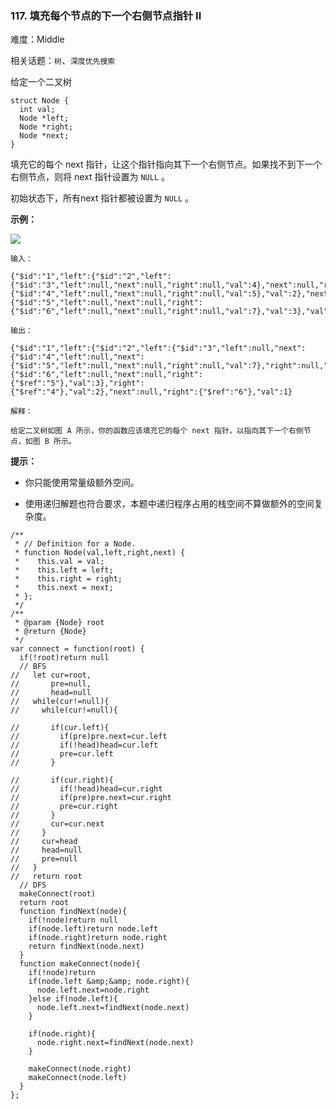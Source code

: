### 117. 填充每个节点的下一个右侧节点指针 II

难度：Middle

相关话题：`树`、`深度优先搜索`

给定一个二叉树



```
struct Node {
  int val;
  Node *left;
  Node *right;
  Node *next;
}
```


填充它的每个 next 指针，让这个指针指向其下一个右侧节点。如果找不到下一个右侧节点，则将 next 指针设置为  `NULL` 。



初始状态下，所有next 指针都被设置为  `NULL` 。







**示例：** 



![](https://assets.leetcode-cn.com/aliyun-lc-upload/uploads/2019/02/15/117_sample.png)




```
输入：

{"$id":"1","left":{"$id":"2","left":{"$id":"3","left":null,"next":null,"right":null,"val":4},"next":null,"right":{"$id":"4","left":null,"next":null,"right":null,"val":5},"val":2},"next":null,"right":{"$id":"5","left":null,"next":null,"right":{"$id":"6","left":null,"next":null,"right":null,"val":7},"val":3},"val":1}

输出：

{"$id":"1","left":{"$id":"2","left":{"$id":"3","left":null,"next":{"$id":"4","left":null,"next":{"$id":"5","left":null,"next":null,"right":null,"val":7},"right":null,"val":5},"right":null,"val":4},"next":{"$id":"6","left":null,"next":null,"right":{"$ref":"5"},"val":3},"right":{"$ref":"4"},"val":2},"next":null,"right":{"$ref":"6"},"val":1}

解释：

给定二叉树如图 A 所示，你的函数应该填充它的每个 next 指针，以指向其下一个右侧节点，如图 B 所示。
```






**提示：** 




* 你只能使用常量级额外空间。

* 使用递归解题也符合要求，本题中递归程序占用的栈空间不算做额外的空间复杂度。




```
/**
 * // Definition for a Node.
 * function Node(val,left,right,next) {
 *    this.val = val;
 *    this.left = left;
 *    this.right = right;
 *    this.next = next;
 * };
 */
/**
 * @param {Node} root
 * @return {Node}
 */
var connect = function(root) {
  if(!root)return null
  // BFS
//   let cur=root,
//       pre=null,
//       head=null
//   while(cur!=null){
//     while(cur!=null){

//       if(cur.left){
//         if(pre)pre.next=cur.left
//         if(!head)head=cur.left
//         pre=cur.left
//       }
      
//       if(cur.right){
//         if(!head)head=cur.right
//         if(pre)pre.next=cur.right
//         pre=cur.right
//       }
//       cur=cur.next
//     }
//     cur=head
//     head=null
//     pre=null
//   }
//   return root
  // DFS
  makeConnect(root)
  return root
  function findNext(node){
    if(!node)return null
    if(node.left)return node.left
    if(node.right)return node.right
    return findNext(node.next)
  }
  function makeConnect(node){
    if(!node)return
    if(node.left &amp;&amp; node.right){
      node.left.next=node.right
    }else if(node.left){
      node.left.next=findNext(node.next)
    }
    
    if(node.right){
      node.right.next=findNext(node.next)
    }

    makeConnect(node.right)
    makeConnect(node.left) 
  }    
};
```

